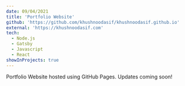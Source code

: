 ```yaml
---
date: 09/04/2021
title: 'Portfolio Website'
github: 'https://github.com/khushnoodasif/khushnoodasif.github.io'
external: 'https://khushnoodasif.com'
tech:
  - Node.js
  - Gatsby
  - Javascript
  - React
showInProjects: true
---
```


Portfolio Website hosted using GitHub Pages. Updates coming soon!
